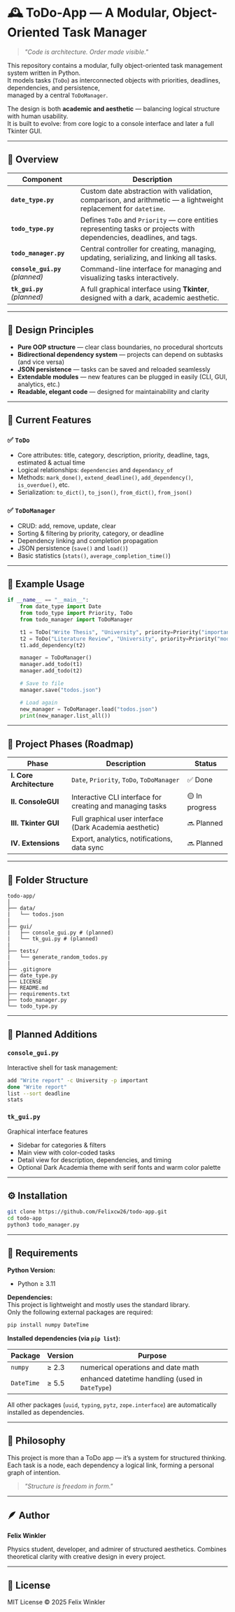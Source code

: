 # 🕰️ ToDo-App — A Modular, Object-Oriented Task Manager

> *"Code is architecture. Order made visible."*

This repository contains a modular, fully object-oriented task management system written in Python.  
It models tasks (`ToDo`) as interconnected objects with priorities, deadlines, dependencies, and persistence,  
managed by a central `ToDoManager`.  

The design is both **academic and aesthetic** — balancing logical structure with human usability.  
It is built to evolve: from core logic to a console interface and later a full Tkinter GUI.

---

## 🌿 Overview

| Component | Description |
|------------|-------------|
| **`date_type.py`** | Custom date abstraction with validation, comparison, and arithmetic — a lightweight replacement for `datetime`. |
| **`todo_type.py`** | Defines `ToDo` and `Priority` — core entities representing tasks or projects with dependencies, deadlines, and tags. |
| **`todo_manager.py`** | Central controller for creating, managing, updating, serializing, and linking all tasks. |
| **`console_gui.py`** *(planned)* | Command-line interface for managing and visualizing tasks interactively. |
| **`tk_gui.py`** *(planned)* | A full graphical interface using **Tkinter**, designed with a dark, academic aesthetic. |

---

## 🧩 Design Principles

- **Pure OOP structure** — clear class boundaries, no procedural shortcuts  
- **Bidirectional dependency system** — projects can depend on subtasks (and vice versa)  
- **JSON persistence** — tasks can be saved and reloaded seamlessly  
- **Extendable modules** — new features can be plugged in easily (CLI, GUI, analytics, etc.)  
- **Readable, elegant code** — designed for maintainability and clarity  

---

## 🚀 Current Features

### ✅ `ToDo`
- Core attributes: title, category, description, priority, deadline, tags, estimated & actual time  
- Logical relationships: `dependencies` and `dependancy_of`  
- Methods: `mark_done()`, `extend_deadline()`, `add_dependency()`, `is_overdue()`, etc.  
- Serialization: `to_dict()`, `to_json()`, `from_dict()`, `from_json()`  

### ✅ `ToDoManager`
- CRUD: add, remove, update, clear  
- Sorting & filtering by priority, category, or deadline  
- Dependency linking and completion propagation  
- JSON persistence (`save()` and `load()`)  
- Basic statistics (`stats()`, `average_completion_time()`)  

---

## 🧪 Example Usage

```python
if __name__ == "__main__":
    from date_type import Date
    from todo_type import Priority, ToDo
    from todo_manager import ToDoManager

    t1 = ToDo("Write Thesis", "University", priority=Priority("important"))
    t2 = ToDo("Literature Review", "University", priority=Priority("moderate"))
    t1.add_dependency(t2)

    manager = ToDoManager()
    manager.add_todo(t1)
    manager.add_todo(t2)

    # Save to file
    manager.save("todos.json")

    # Load again
    new_manager = ToDoManager.load("todos.json")
    print(new_manager.list_all())
```
---

## 🔁 Project Phases (Roadmap)

| Phase | Description | Status |
|--------|--------------|--------|
| **I. Core Architecture** | `Date`, `Priority`, `ToDo`, `ToDoManager` | ✅ Done |
| **II. ConsoleGUI** | Interactive CLI interface for creating and managing tasks | 🟡 In progress |
| **III. Tkinter GUI** | Full graphical user interface (Dark Academia aesthetic) | 🔜 Planned |
| **IV. Extensions** | Export, analytics, notifications, data sync | 🔜 Planned |

---

## 📁 Folder Structure

```
todo-app/
│
├── data/
|   └── todos.json
|
├── gui/
|   ├── console_gui.py # (planned)
|   └── tk_gui.py # (planned)
|
├── tests/
|   └── generate_random_todos.py
|
├── .gitignore
├── date_type.py
├── LICENSE
├── README.md
├── requirements.txt
├── todo_manager.py
└── todo_type.py
```

---

## 🧱 Planned Additions

### `console_gui.py`
Interactive shell for task management:
```bash
add "Write report" -c University -p important
done "Write report"
list --sort deadline
stats
```

### `tk_gui.py`
Graphical interface features

- Sidebar for categories & filters
- Main view with color-coded tasks
- Detail view for description, dependencies, and timing
- Optional Dark Academia theme with serif fonts and warm color palette

--- 

## ⚙️ Installation

```bash
git clone https://github.com/Felixcw26/todo-app.git
cd todo-app
python3 todo_manager.py
```

---

## 🧰 Requirements

**Python Version:**  
- Python ≥ 3.11

**Dependencies:**  
This project is lightweight and mostly uses the standard library.  
Only the following external packages are required:

```bash
pip install numpy DateTime
```

**Installed dependencies (via `pip list`):**

| Package | Version | Purpose |
|----------|----------|----------|
| `numpy` | ≥ 2.3 | numerical operations and date math |
| `DateTime` | ≥ 5.5 | enhanced datetime handling (used in `DateType`) |

All other packages (`uuid`, `typing`, `pytz`, `zope.interface`) are automatically installed as dependencies.

--- 

## 🧠 Philosophy

This project is more than a ToDo app — it’s a system for structured thinking.
Each task is a node, each dependency a logical link, forming a personal graph of intention.

> *"Structure is freedom in form."*

---

## 🪶 Author

**Felix Winkler**

Physics student, developer, and admirer of structured aesthetics.
Combines theoretical clarity with creative design in every project.

---

## 📜 License

MIT License © 2025 Felix Winkler